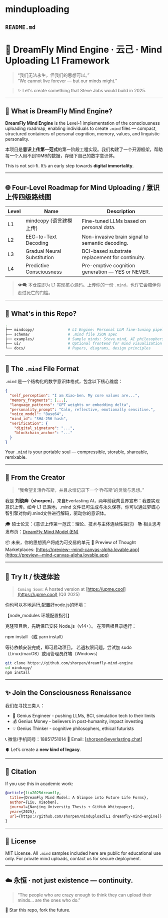 # minduploading
## `README.md`

# 🧠 DreamFly Mind Engine · 云己 · Mind Uploading L1 Framework

> “我们无法永生，但我们的思想可以。”  
> “We cannot live forever — but our minds might.”

> ✨ Let's create something that Steve Jobs would build in 2025.

---

## 🚀 What is DreamFly Mind Engine?

**DreamFly Mind Engine** is the Level-1 implementation of the consciousness uploading roadmap, enabling individuals to create `.mind` files — compact, structured containers of personal cognition, memory, values, and linguistic personality.

本项目是**意识上传第一范式**的第一阶段工程实现。我们构建了一个开源框架，帮助每一个人用不到10MB的数据，存储下自己的数字意识体。

This is not sci-fi. It’s an early step towards **digital immortality**.

---

## 🌐 Four-Level Roadmap for Mind Uploading / 意识上传四级路线图

| Level | Name                       | Description                                         |
|-------|----------------------------|-----------------------------------------------------|
| L1    | mindcopy (语言建模上传)       | Fine-tuned LLMs based on personal data.             |
| L2    | EEG-to-Text Decoding       | Non-invasive brain signal to semantic decoding.     |
| L3    | Gradual Neural Substitution| BCI-based substrate replacement for continuity.     |
| L4    | Predictive Consciousness   | Pre-emptive cognition generation — YES or NEVER.    |

> 👁️‍🗨️ 本仓库即为 L1 实现核心源码。上传你的一份 `.mind`，也许它会陪伴你走过死亡的门槛。

---

## 📂 What's in this Repo?

```bash
.
├── mindcopy/               # L1 Engine: Personal LLM fine-tuning pipeline
├── schema/                 # .mind file JSON spec
├── examples/               # Sample minds: Steve.mind, AI philosophers, etc.
├── ui/                     # Optional frontend for mind visualization
└── docs/                   # Papers, diagrams, design principles
````

---

## 💾 The `.mind` File Format

`.mind` 是一个结构化的数字意识体格式，包含以下核心维度：

```json
{
  "self_perception": "I am Xiao-ben. My core values are...",
  "memory_fragments": [...],
  "language_patterns": "GPT weights or embedding delta",
  "personality_prompt": "Calm, reflective, emotionally sensitive.",
  "voice_model": "Base64",
  "mind_id": "SHA-256 hash",
  "verification": {
    "digital_signature": "...",
    "blockchain_anchor": "..."
  }
}
```

Your `.mind` is your portable soul — compressible, storable, shareable, remixable.

---

## 👤 From the Creator

> “我希望复活乔布斯，并且永恒记录下一个‘乔布斯’的灵魂与思想。”

我是 **刘骁奔（shorpen）**，来自Everlasting AI，两年前我向世界宣布：我要实现意识上传。如今 L1 已落地，.mind 文件已可生成与永久保存，你可以通过梦蝶心智引擎对你的.mind文件进行解码，驱动你的意识体。

🎓 硕士论文：《意识上传第一范式：理论、技术与主体连续性探讨》
📚 相关思考发布页：[DreamFly Mind Model (EN)](https://mp.weixin.qq.com/s/mlx8rfPxfXHQr036X3-kwQ)

📦 未来，你的思想资产将成为可交易的单元
🧬 Preview of Thought Marketplaces: [https://preview--mind-canvas-alpha.lovable.app](https://preview--mind-canvas-alpha.lovable.app)

---

## 🧪 Try It / 快速体验

> `Coming Soon`: A hosted version at [https://upme.cool](https://upme.cool) (Q3 2025)

你也可以本地运行,配置好node.js的环境：

【node_modules 环境配置指引】

克隆项目后，先确保已安装 Node.js（v14+）。
在项目根目录运行：

npm install （或 yarn install）

等待依赖安装完成，即可启动项目。
若遇权限问题，尝试加 sudo（Linux/macOS）或用管理员终端（Windows）

```bash
git clone https://github.com/shorpen/dreamfly-mind-engine
cd mindcopy/
npm install
```

---

## ✨ Join the Consciousness Renaissance

我们在寻找三类人：

* 🤖 Genius Engineer - pushing LLMs, BCI, simulation tech to their limits
* 💰 Genius Money - believers in post-humanity, impact investing
* 💡 Genius Thinker - cognitive philosophers, ethical futurists

📞 微信/手机同号：18851751014
📮 Email: [shorpen@everlasting.chat]

🫀 Let’s create a **new kind of legacy**.

---

## 📘 Citation

If you use this in academic work:

```bibtex
@article{liu2025dreamfly,
  title={DreamFly Mind Model: A Glimpse into Future Life Forms},
  author={Liu, Xiaoben},
  journal={Nanjing University Thesis + GitHub Whitepaper},
  year={2025},
  url={https://github.com/shorpen/mindupload[L1 dreamfly-mind-engine]}
}
```

---

## 🧭 License

MIT License. All `.mind` samples included here are public for educational use only. For private mind uploads, contact us for secure deployment.

---

## ☁️ 永恒 · not just existence — continuity.

> “The people who are crazy enough to think they can upload their minds…
> are the ones who do.”

🌌 Star this repo, fork the future.
